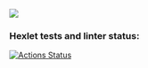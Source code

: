 <a href="https://codeclimate.com/github/Anyakin666/frontend-project-44/maintainability"><img src="https://api.codeclimate.com/v1/badges/380dc1ec2a661effe8f2/maintainability" /></a>
### Hexlet tests and linter status:
[![Actions Status](https://github.com/Anyakin666/frontend-project-44/actions/workflows/hexlet-check.yml/badge.svg)](https://github.com/Anyakin666/frontend-project-44/actions)